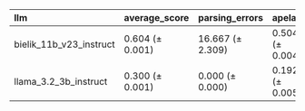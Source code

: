 | llm                     | average_score   | parsing_errors   | apelacja        | typ_sadu        | instancja_sadu   | podstawa_prawna   | podstawa_prawna_podana   | rodzaj_roszczenia   | modyfikacje_powodztwa   | typ_modyfikacji   | status_kredytobiorcy   | wspoluczestnictwo_powodowe   | typ_wspoluczestnictwa   | rola_pozwanego   | wczesniejsze_skargi_do_rzecznika   | umowa_kredytowa   | klauzula_niedozwolona   | wpisana_do_rejestru_uokik   | waluta_splaty   | aneks_do_umowy   | data_aneksu     | przedmiot_aneksu   | status_splaty_kredytu   | data_wyroku     | rozstrzygniecie_sadu   | typ_rozstrzygniecia   | sesja_sadowa    | dowody          | oswiadczenie_niewaznosci   | odwolanie_do_sn   | odwolanie_do_tsue   | teoria_prawna   | zarzut_zatrzymania_lub_potracenia   | odsetki_ustawowe   | data_rozpoczecia_odsetek   | koszty_postepowania   | beneficjent_kosztow   | zabezpieczenie_udzielone   | rodzaj_zabezpieczenia   | zabezpieczenie_pierwsza_instancja   | czas_trwania_sprawy   | wynik_sprawy    | szczegoły_wyniku_sprawy   | sprawa_frankowiczów   |
|:------------------------|:----------------|:-----------------|:----------------|:----------------|:-----------------|:------------------|:-------------------------|:--------------------|:------------------------|:------------------|:-----------------------|:-----------------------------|:------------------------|:-----------------|:-----------------------------------|:------------------|:------------------------|:----------------------------|:----------------|:-----------------|:----------------|:-------------------|:------------------------|:----------------|:-----------------------|:----------------------|:----------------|:----------------|:---------------------------|:------------------|:--------------------|:----------------|:------------------------------------|:-------------------|:---------------------------|:----------------------|:----------------------|:---------------------------|:------------------------|:------------------------------------|:----------------------|:----------------|:--------------------------|:----------------------|
| bielik_11b_v23_instruct | 0.604 (± 0.001) | 16.667 (± 2.309) | 0.504 (± 0.004) | 0.832 (± 0.006) | 0.776 (± 0.007)  | 0.313 (± 0.005)   | 0.970 (± 0.001)          | 0.687 (± 0.001)     | 0.639 (± 0.001)         | 0.220 (± 0.005)   | 0.767 (± 0.002)        | 0.849 (± 0.007)              | 0.061 (± 0.006)         | 0.946 (± 0.002)  | 0.990 (± 0.001)                    | 0.790 (± 0.002)   | 0.886 (± 0.002)         | 0.824 (± 0.001)             | 0.627 (± 0.004) | 0.683 (± 0.004)  | 0.277 (± 0.004) | 0.049 (± 0.003)    | 0.739 (± 0.002)         | 0.821 (± 0.002) | 0.312 (± 0.004)        | 0.390 (± 0.008)       | 0.877 (± 0.006) | 0.721 (± 0.006) | 0.914 (± 0.004)            | 0.729 (± 0.002)   | 0.702 (± 0.004)     | 0.533 (± 0.002) | 0.933 (± 0.004)                     | 0.859 (± 0.004)    | 0.265 (± 0.003)            | 0.909 (± 0.003)       | 0.404 (± 0.007)       | 0.692 (± 0.000)            | 0.130 (± 0.006)         | 0.683 (± 0.002)                     | 0.114 (± 0.003)       | 0.532 (± 0.006) | 0.033 (± 0.001)           | 0.399 (± 0.009)       |
| llama_3.2_3b_instruct   | 0.300 (± 0.001) | 0.000 (± 0.000)  | 0.192 (± 0.005) | 0.294 (± 0.003) | 0.603 (± 0.001)  | 0.323 (± 0.001)   | 0.850 (± 0.008)          | 0.622 (± 0.005)     | 0.708 (± 0.001)         | 0.442 (± 0.005)   | 0.772 (± 0.001)        | 0.809 (± 0.003)              | 0.089 (± 0.002)         | 0.267 (± 0.001)  | 0.311 (± 0.002)                    | 0.176 (± 0.001)   | 0.353 (± 0.006)         | 0.344 (± 0.007)             | 0.159 (± 0.002) | 0.321 (± 0.004)  | 0.022 (± 0.003) | 0.021 (± 0.003)    | 0.504 (± 0.002)         | 0.226 (± 0.006) | 0.067 (± 0.004)        | 0.077 (± 0.003)       | 0.234 (± 0.002) | 0.020 (± 0.000) | 0.450 (± 0.001)            | 0.400 (± 0.006)   | 0.359 (± 0.006)     | 0.071 (± 0.001) | 0.317 (± 0.002)                     | 0.442 (± 0.010)    | 0.063 (± 0.004)            | 0.490 (± 0.006)       | 0.082 (± 0.001)       | 0.269 (± 0.008)            | 0.042 (± 0.003)         | 0.234 (± 0.004)                     | 0.077 (± 0.004)       | 0.116 (± 0.003) | 0.036 (± 0.004)           | 0.334 (± 0.002)       |